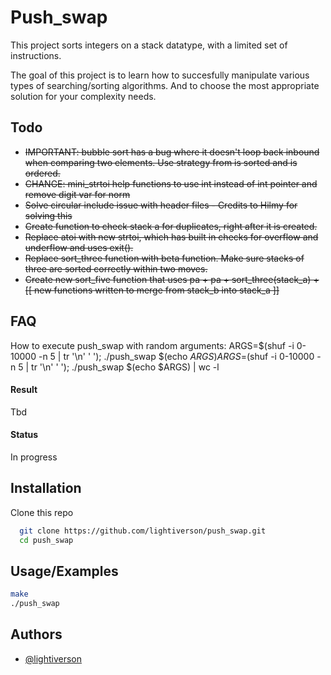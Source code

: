 # Push_swap

This project sorts integers on a stack datatype, with a limited set of instructions.

The goal of this project is to learn how to succesfully manipulate various types of searching/sorting algorithms. And to choose the most appropriate solution for your complexity needs.

## Todo

- ~~IMPORTANT: bubble sort has a bug where it doesn't loop back inbound when comparing two elements. Use strategy from is sorted and is ordered.~~
- ~~CHANGE: mini_strtoi help functions to use int instead of int pointer and remove digit var for norm~~
- ~~Solve circular include issue with header files - Credits to Hilmy for solving this~~
- ~~Create function to check stack a for duplicates, right after it is created.~~
- ~~Replace atoi with new strtoi, which has built in checks for overflow and underflow and uses exit().~~
- ~~Replace sort_three function with beta function. Make sure stacks of three are sorted correctly within two moves.~~
- ~~Create new sort_five function that uses pa + pa + sort_three(stack_a) + [[ new functions written to merge from stack_b into stack_a ]]~~

## FAQ
How to execute push_swap with random arguments:
ARGS=$(shuf -i 0-10000 -n 5 | tr '\n' ' '); ./push_swap $(echo $ARGS)
ARGS=$(shuf -i 0-10000 -n 5 | tr '\n' ' '); ./push_swap $(echo $ARGS) | wc -l

#### Result

Tbd

#### Status

In progress

## Installation

Clone this repo

```bash
  git clone https://github.com/lightiverson/push_swap.git
  cd push_swap
```

## Usage/Examples

```bash
make
./push_swap
```

## Authors

- [@lightiverson](https://www.github.com/lightiverson)